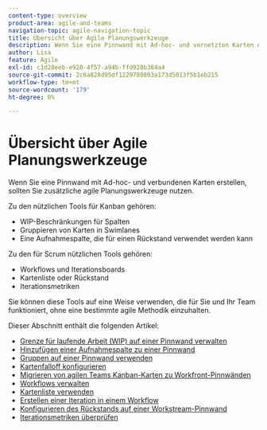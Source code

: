 ```yaml
---
content-type: overview
product-area: agile-and-teams
navigation-topic: agile-navigation-topic
title: Übersicht über Agile Planungswerkzeuge
description: Wenn Sie eine Pinnwand mit Ad-hoc- und vernetzten Karten erstellen, sollten Sie zusätzliche agile Planungswerkzeuge auf Pinnwänden nutzen.
author: Lisa
feature: Agile
exl-id: c1d28eeb-e920-4f57-a94b-ffd928b384a4
source-git-commit: 2c6a828d95df1229780803a173d5013f5b1eb215
workflow-type: tm+mt
source-wordcount: '179'
ht-degree: 0%

---
```


# Übersicht über Agile Planungswerkzeuge

Wenn Sie eine Pinnwand mit Ad-hoc- und verbundenen Karten erstellen, sollten Sie zusätzliche agile Planungswerkzeuge nutzen.

Zu den nützlichen Tools für Kanban gehören:

* WIP-Beschränkungen für Spalten
* Gruppieren von Karten in Swimlanes
* Eine Aufnahmespalte, die für einen Rückstand verwendet werden kann

Zu den für Scrum nützlichen Tools gehören:

* Workflows und Iterationsboards
* Kartenliste oder Rückstand
* Iterationsmetriken

Sie können diese Tools auf eine Weise verwenden, die für Sie und Ihr Team funktioniert, ohne eine bestimmte agile Methodik einzuhalten.

Dieser Abschnitt enthält die folgenden Artikel:

* [Grenze für laufende Arbeit (WIP) auf einer Pinnwand verwalten](/help/quicksilver/agile/use-boards-agile-planning-tools/manage-wip-limit-on-board.md)
* [Hinzufügen einer Aufnahmespalte zu einer Pinnwand](/help/quicksilver/agile/use-boards-agile-planning-tools/add-intake-column-to-board.md)
* [Gruppen auf einer Pinnwand verwenden](/help/quicksilver/agile/use-boards-agile-planning-tools/group-cards-on-board.md)
* [Kartenfalloff konfigurieren](/help/quicksilver/agile/use-boards-agile-planning-tools/configure-card-falloff.md)
* [Migrieren von agilen Teams Kanban-Karten zu Workfront-Pinnwänden](/help/quicksilver/agile/use-boards-agile-planning-tools/migrate-kanban-cards-to-boards.md)
* [Workflows verwalten](/help/quicksilver/agile/use-boards-agile-planning-tools/manage-collections.md)
* [Kartenliste verwenden](/help/quicksilver/agile/use-boards-agile-planning-tools/use-card-list.md)
* [Erstellen einer Iteration in einem Workflow](/help/quicksilver/agile/use-boards-agile-planning-tools/create-an-iteration-in-workstream.md)
* [Konfigurieren des Rückstands auf einer Workstream-Pinnwand](/help/quicksilver/agile/use-boards-agile-planning-tools/configure-backlog-workstream-board.md)
* [Iterationsmetriken überprüfen](/help/quicksilver/agile/use-boards-agile-planning-tools/review-iteration-metrics.md)
